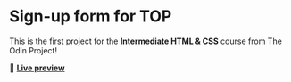 # Sign-up form for TOP

This is the first project for the **Intermediate HTML & CSS** course from The Odin Project!

👾 [**Live preview**](https://dostendite.github.io/odin-sign-up-form/)